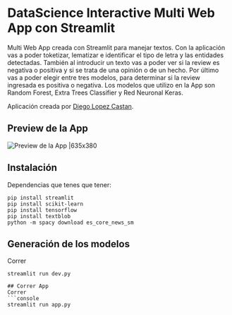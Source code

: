 # DataScience Interactive Multi Web App con Streamlit
Multi Web App creada con Streamlit para manejar textos. Con la aplicación vas a poder toketizar, lematizar e identificar el tipo de letra y las entidades detectadas.
También al introducir un texto vas a poder ver si la review es negativa o positiva y si se trata de una opinión o de un hecho.
Por último vas a poder elegir entre tres modelos, para determinar si la review ingresada es positiva o negativa.
Los modelos que utilizo en la App son Random Forest, Extra Trees Classifier y Red Neuronal Keras.

Aplicación creada por [Diego Lopez Castan](https://www.diegolopezcastan.com/).

## Preview de la App
![Preview de la App |635x380](data/example.gif)

## Instalación
Dependencias que tenes que tener:
```console
pip install streamlit
pip install scikit-learn
pip install tensorflow
pip install textblob
python -m spacy download es_core_news_sm
```

## Generación de los modelos
Correr 
```console
streamlit run dev.py

## Correr App
Correr
```console
streamlit run app.py
